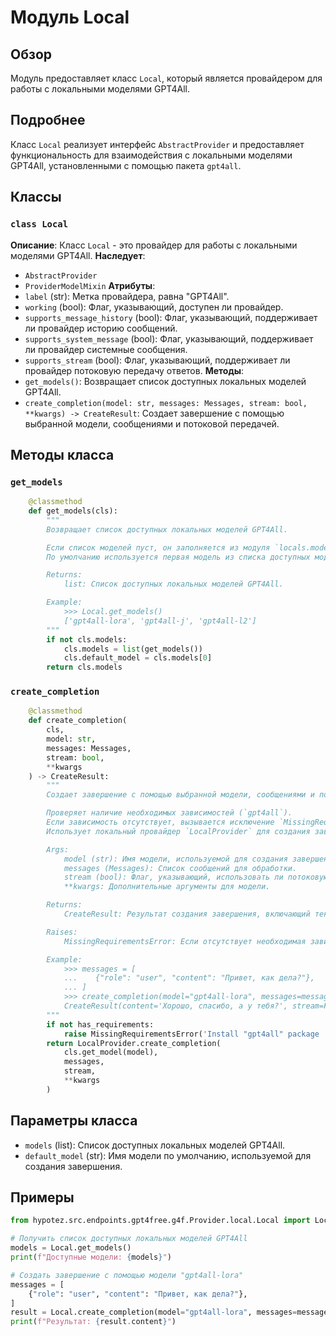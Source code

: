 # Модуль Local
## Обзор
Модуль предоставляет класс `Local`, который является провайдером для работы с локальными моделями GPT4All.
## Подробнее
Класс `Local` реализует интерфейс `AbstractProvider` и предоставляет функциональность для взаимодействия с локальными моделями GPT4All, установленными с помощью пакета `gpt4all`. 
## Классы
### `class Local`
**Описание**: Класс `Local` - это провайдер для работы с локальными моделями GPT4All.
**Наследует**:
- `AbstractProvider`
- `ProviderModelMixin`
**Атрибуты**:
- `label` (str): Метка провайдера, равна "GPT4All".
- `working` (bool): Флаг, указывающий, доступен ли провайдер.
- `supports_message_history` (bool): Флаг, указывающий, поддерживает ли провайдер историю сообщений.
- `supports_system_message` (bool): Флаг, указывающий, поддерживает ли провайдер системные сообщения.
- `supports_stream` (bool): Флаг, указывающий, поддерживает ли провайдер потоковую передачу ответов.
**Методы**:
- `get_models()`: Возвращает список доступных локальных моделей GPT4All.
- `create_completion(model: str, messages: Messages, stream: bool, **kwargs) -> CreateResult`: Создает завершение с помощью выбранной модели, сообщениями и потоковой передачей.
## Методы класса
### `get_models`
```python
    @classmethod
    def get_models(cls):
        """
        Возвращает список доступных локальных моделей GPT4All.

        Если список моделей пуст, он заполняется из модуля `locals.models` с помощью функции `get_models`.
        По умолчанию используется первая модель из списка доступных моделей.

        Returns:
            list: Список доступных локальных моделей GPT4All.

        Example:
            >>> Local.get_models()
            ['gpt4all-lora', 'gpt4all-j', 'gpt4all-l2']
        """
        if not cls.models:
            cls.models = list(get_models())
            cls.default_model = cls.models[0]
        return cls.models
```

### `create_completion`
```python
    @classmethod
    def create_completion(
        cls,
        model: str,
        messages: Messages,
        stream: bool,
        **kwargs
    ) -> CreateResult:
        """
        Создает завершение с помощью выбранной модели, сообщениями и потоковой передачей.

        Проверяет наличие необходимых зависимостей (`gpt4all`). 
        Если зависимость отсутствует, вызывается исключение `MissingRequirementsError`.
        Использует локальный провайдер `LocalProvider` для создания завершения.

        Args:
            model (str): Имя модели, используемой для создания завершения.
            messages (Messages): Список сообщений для обработки.
            stream (bool): Флаг, указывающий, использовать ли потоковую передачу.
            **kwargs: Дополнительные аргументы для модели.

        Returns:
            CreateResult: Результат создания завершения, включающий текст ответа и информацию о потоковой передаче.

        Raises:
            MissingRequirementsError: Если отсутствует необходимая зависимость.

        Example:
            >>> messages = [
            ...    {"role": "user", "content": "Привет, как дела?"},
            ... ]
            >>> create_completion(model="gpt4all-lora", messages=messages, stream=False)
            CreateResult(content='Хорошо, спасибо, а у тебя?', stream=False)
        """
        if not has_requirements:
            raise MissingRequirementsError('Install "gpt4all" package | pip install -U g4f[local]')
        return LocalProvider.create_completion(
            cls.get_model(model),
            messages,
            stream,
            **kwargs
        )
```
## Параметры класса
- `models` (list): Список доступных локальных моделей GPT4All.
- `default_model` (str): Имя модели по умолчанию, используемой для создания завершения.
## Примеры
```python
from hypotez.src.endpoints.gpt4free.g4f.Provider.local.Local import Local

# Получить список доступных локальных моделей GPT4All
models = Local.get_models()
print(f"Доступные модели: {models}")

# Создать завершение с помощью модели "gpt4all-lora"
messages = [
    {"role": "user", "content": "Привет, как дела?"},
]
result = Local.create_completion(model="gpt4all-lora", messages=messages, stream=False)
print(f"Результат: {result.content}")
```
```markdown